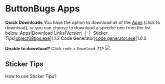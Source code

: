 ButtonBugs Apps
=============================
__Quick Downloads__
You have the option to download all of the [Apps](https://github.com/buttonbugs/apps/archive/refs/heads/main.zip) (click to download), or you can choose to download a specific one from the list below.
Apps|Download Links|Version
-|-|-
Sticker Tips|[object08tips.exe](https://github.com/buttonbugs/apps/raw/main/object08tips.exe)|1.1.2
Code Generator|[code generator.exe](https://github.com/buttonbugs/apps/raw/main/code%20generator.exe)|1.0.0

__Unable to download?__
Click `code` > `Download ZIP`
![](http://buttonbugs.byethost12.com/object00home/how_to_download_1.png)

Sticker Tips
-
How to use Sticker Tips?
